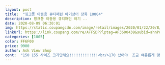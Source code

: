 ```yaml
---
layout: post 
title:  "핑크퐁 아동용 큐티패턴 아기상어 장화 10004" 
description: 핑크퐁 아동용 큐티패턴 아기 ..
date: 2020-08-09 06:30:01 
img: https://static.coupangcdn.com/image/retail/images/2020/01/22/20/8/b1288fbd-525a-4e42-9531-c396311e3790.jpg 
linkUrl: https://link.coupang.com/re/AFFSDP?lptag=AF3600438&subid=ahnPublicAsk&pageKey=1215138212&itemId=2204774823&vendorItemId=70202626128&traceid=V0-113-aea4cf693390f924 
categories: [1005] 
color: FF6F00 
price: 9900 
author: Ask View Shop 
cont:  "150 155 사이즈 크기만해요!!!!!!!!!!!!!<br/>170 샀어야  조금 여유롭게 맞았을듯하네용.<br/>.<br/><br/>긴바지에 입혀야할듯 해요 사고나서 생각난게 장화는 다리에 계속 쓸려서 맨다리는 쓰라린데 생각을 못했어요 ㅜㅜ 더 가벼운 장화 살걸 그랬어요 디자인은 참 귀여운데 무거워서 흠이네요 ㅜㅜ 장화는 정사이즈보다 큰거 사는게 좋은것 같아요 150 신는 아이인데 170사니 딱 좋아요<br/>깔창도 따로 들어가 있어 세척하기도 편해요.<br/><br/>내아이 140 신키는데 160,170을<br/>다만 고리 같은게 있었으면 아이 혼자 신고, 벗기를 할 수 있었을텐데 조금 아쉽지만<br/>디자인이며 색상이며 다 귀엽고 좋은데<br/>발등 발볼넓은 통통발 아이들은 2<br/> -3사이즈<br/>보통 150 신키는데도 160 딱 맞아요<br/>보통인 아이들은 1<br/> -2사이즈 업하시구<br/>사라고?!! 의아해 하시면서 깜놀하실수도<br/>사이즈가 <많이> 작게 나왔어요<br/>아이가 상어를 좋아해서 구입했어요.<br/><br/>아이가 좋아하니 만족해요^^<br/>업하시는거 추천드려요!<br/>운동화보다 큰 사이즈를 샀는데 불편해보이지는 않아요.<br/><br/>있으시겠지만 진심입니다 그렇게 사셔야<br/>저희아이 통통발 140145여서<br/>적당한 높이라 비오는날 신기 좋아요.<br/><br/>특히 발볼이 좁게 나온편이니 발볼 얇거나<br/>후회 없어요 ㅠㅠ 160,170이 보통<br/>" 
---
```

